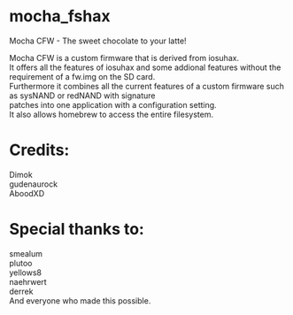 # mocha_fshax
Mocha CFW - The sweet chocolate to your latte! 
  
Mocha CFW is a custom firmware that is derived from iosuhax.  
It offers all the features of iosuhax and some addional features without the requirement of a fw.img on the SD card.  
Furthermore it combines all the current features of a custom firmware such as sysNAND or redNAND with signature  
patches into one application with a configuration setting.  
It also allows homebrew to access the entire filesystem.
  
# Credits:
Dimok  
gudenaurock  
AboodXD  
  
# Special thanks to:
smealum  
plutoo  
yellows8  
naehrwert  
derrek  
And everyone who made this possible.